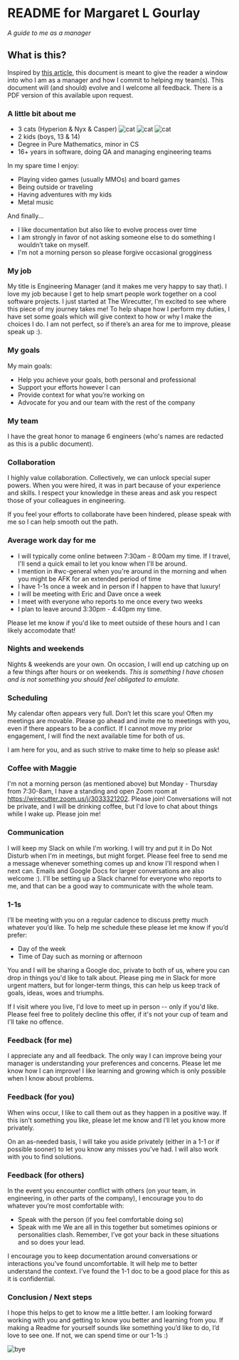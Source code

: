 # README for Margaret L Gourlay
_A guide to me as a manager_

## What is this? 
Inspired by [this article](https://hackernoon.com/12-manager-readmes-from-silicon-valleys-top-tech-companies-26588a660afe), this document is meant to give the reader a window into who I am as a manager and how I commit to helping my team(s). This document will (and should) evolve and I welcome all feedback. There is a PDF version of this available upon request.

### A little bit about me
* 3 cats (Hyperion & Nyx & Casper) ![cat](http://media.tumblr.com/tumblr_m7qbssgqiz1qmuulg.gif) ![cat](http://media.tumblr.com/tumblr_m7qbssgqiz1qmuulg.gif) ![cat](http://media.tumblr.com/tumblr_m7qbssgqiz1qmuulg.gif)
* 2 kids (boys, 13 & 14)
* Degree in Pure Mathematics, minor in CS
* 16+ years in software, doing QA and managing engineering teams

In my spare time I enjoy:
* Playing video games (usually MMOs) and board games
* Being outside or traveling
* Having adventures with my kids
* Metal music

And finally...
* I like documentation but also like to evolve process over time
* I am strongly in favor of not asking someone else to do something I wouldn’t take on myself. 
* I'm not a morning person so please forgive occasional grogginess

### My job
My title is Engineering Manager (and it makes me very happy to say that). I love my job because I get to help smart people work together on a cool software projects. I just started at The Wirecutter, I'm excited to see where this piece of my journey takes me! To help shape how I perform my duties, I have set some goals which will give context to how or why I make the choices I do. I am not perfect, so if there’s an area for me to improve, please speak up :).

### My goals
My main goals:
* Help you achieve your goals, both personal and professional
* Support your efforts however I can
* Provide context for what you’re working on
* Advocate for you and our team with the rest of the company

### My team
I have the great honor to manage 6 engineers (who's names are redacted as this is a public document).

### Collaboration
I highly value collaboration. Collectively, we can unlock special super powers.
When you were hired, it was in part because of your experience and skills. I respect your knowledge in these areas and ask you respect those of your colleagues in engineering.

If you feel your efforts to collaborate have been hindered, please speak with me so I can help smooth out the path.

### Average work day for me
* I will typically come online between 7:30am - 8:00am my time. If I travel, I'll send a quick email to let you know when I'll be around.
* I mention in #wc-general when you're around in the morning and when you might be AFK for an extended period of time
* I have 1-1s once a week and in person if I happen to have that luxury!
* I will be meeting with Eric and Dave once a week
* I meet with everyone who reports to me once every two weeks
* I plan to leave around 3:30pm - 4:40pm my time. 

Please let me know if you'd like to meet outside of these hours and I can likely accomodate that!

### Nights and weekends
Nights & weekends are your own.  On occasion, I will end up catching up on a few things after hours or on weekends. _This is something I have chosen and is not something you should feel obligated to emulate._ 

### Scheduling
My calendar often appears very full. Don’t let this scare you! Often my meetings are movable. Please go ahead and invite me to meetings with you, even if there appears to be a conflict.  If I cannot move my prior engagement, I will find the next available time for both of us.

I am here for you, and as such strive to make time to help so please ask!

### Coffee with Maggie
I'm not a morning person (as mentioned above) but Monday - Thursday from 7:30-8am, I have a standing and open Zoom room at https://wirecutter.zoom.us/j/3033321202. Please join! Conversations will not be private, and I will be drinking coffee, but I'd love to chat about things while I wake up. Please join me!

### Communication
I will keep my Slack on while I'm working. I will try and put it in Do Not Disturb when I'm in meetings, but might forget. Please feel free to send me a message whenever something comes up and know I'll respond when I next can. Emails and Google Docs for larger conversations are also welcome :). I'll be setting up a Slack channel for everyone who reports to me, and that can be a good way to communicate with the whole team. 

### 1-1s
I’ll be meeting with you on a regular cadence to discuss pretty much whatever you’d like. To help me schedule these please let me know if you’d prefer:
* Day of the week
* Time of Day such as morning or afternoon

You and I will be sharing a Google doc, private to both of us, where you can drop in things you'd like to talk about. Please ping me in Slack for more urgent matters, but for longer-term things, this can help us keep track of goals, ideas, woes and triumphs. 

If I visit where you live, I'd love to meet up in person -- only if you'd like. Please feel free to politely decline this offer, if it's not your cup of team and I'll take no offence.

### Feedback (for me)
I appreciate any and all feedback. The only way I can improve being your manager is understanding your preferences and concerns. Please let me know how I can improve! I like learning and growing which is only possible when I know about problems.

### Feedback (for you)
When wins occur, I like to call them out as they happen in a positive way. If this isn’t something you like, please let me know and I’ll let you know more privately. 

On an as-needed basis, I will take you aside privately (either in a 1-1 or if possible sooner) to let you know any misses you’ve had. I will also work with you to find solutions.

### Feedback (for others) 
In the event you encounter conflict with others (on your team, in engineering, in other parts of the company), I encourage you to do whatever you’re most comfortable with:
* Speak with the person (if you feel comfortable doing so)
* Speak with me
We are all in this together but sometimes opinions or personalities clash. Remember, I’ve got your back in these situations and so does your lead. 

I encourage you to keep documentation around conversations or interactions you've found uncomfortable. It will help me to better understand the context. I've found the 1-1 doc to be a good place for this as it is confidential.

### Conclusion / Next steps
I hope this helps to get to know me a little better. I am looking forward working with you and getting to know you better and learning from you. If making a Readme for yourself sounds like something you’d like to do, I’d love to see one. If not, we can spend time or our 1-1s :) 


![bye](https://blog.udemy.com/wp-content/uploads/2014/05/Screen-Shot-2014-05-12-at-11.48.13-AM.png)
